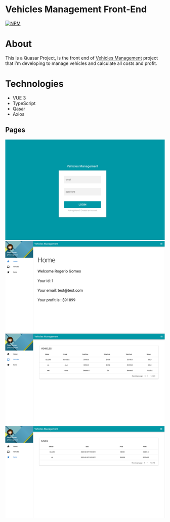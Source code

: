 # Vehicles Management Front-End
[![NPM](https://img.shields.io/npm/l/react)](https://github.com/FelipeAGomes/VehiclesManagementFE/blob/main/LICENSE)

# About
This is a Quasar Project, is the front end of [Vehicles Management](https://github.com/FelipeAGomes/VehiclesManagement) project that i'm developing to manage vehicles and calculate all costs and profit.

# Technologies
- VUE 3
- TypeScript
- Qasar
- Axios

## Pages
![Login](https://github.com/FelipeAGomes/VehiclesManagementFE/blob/main/src/assets/pages/LoginPage.png)
![Home](https://github.com/FelipeAGomes/VehiclesManagementFE/blob/main/src/assets/pages/HomePage.png)
![Vehicles](https://github.com/FelipeAGomes/VehiclesManagementFE/blob/main/src/assets/pages/VehiclesPage.png)
![Sales](https://github.com/FelipeAGomes/VehiclesManagementFE/blob/main/src/assets/pages/SalesPage.png)
